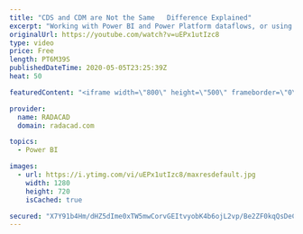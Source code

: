 ```yaml
---
title: "CDS and CDM are Not the Same   Difference Explained"
excerpt: "Working with Power BI and Power Platform dataflows, or using Dynamics in general, might cause you to hear one of these two CDS (Common Data Services), or CDM (Common Data Model). Often there is a misconception about these two, and many people think they are the same. In this video, I’ll explain the difference"
originalUrl: https://youtube.com/watch?v=uEPx1utIzc8
type: video
price: Free
length: PT6M39S
publishedDateTime: 2020-05-05T23:25:39Z
heat: 50

featuredContent: "<iframe width=\"800\" height=\"500\" frameborder=\"0\" src=\"https://www.youtube.com/embed/uEPx1utIzc8\" allow=\"accelerometer; autoplay; encrypted-media; gyroscope; picture-in-picture\" allowfullscreen></iframe>"

provider:
  name: RADACAD
  domain: radacad.com

topics:
  - Power BI

images:
  - url: https://i.ytimg.com/vi/uEPx1utIzc8/maxresdefault.jpg
    width: 1280
    height: 720
    isCached: true

secured: "X7Y91b4Hm/dHZ5dIme0xTW5mwCorvGEItvyobK4b6ojL2vp/Be2ZF0kqQsDeCSoAUbl8YcJYijMF/gNsFRJIWhAmGcwx53yFgo4aHhHXHfECfkqAhspClUepqu2st4eElbMXMW/7PX+S2wt3RxNh5KML8BRfTJn77IDeTVC+Pa/vMfh++oatefwLZ9wV8tNXxOYjG6TaBobd4D/0FEZDZspLJ07fNY4Nj6O2f0MF1OuhTkhKVlCrakxU/IDgZY2p6TyH1zdaoq1njh98QccftM/u2Ds9ji7ycqLEbyercPjGJvp+ghyKPyjTNW2cqLvlt3a6wQ8cMxcRHQuQACjIiun+qZ9W+5bOxm7vcFbdpq6sHrbmrCNPCGG149uzl39gU65SNGjZnH+Pk04XlMPPPW/5OkX4xOhD6G1yp9hzmNg=;RTdcpqQI6GP1a6bB/9yQog=="
---
```


